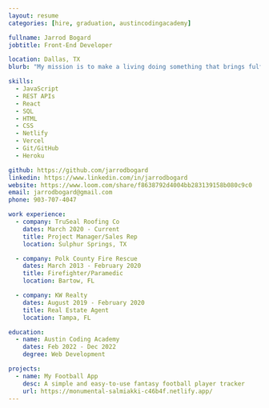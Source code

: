 ```yaml
---
layout: resume
categories: [hire, graduation, austincodingacademy]

fullname: Jarrod Bogard
jobtitle: Front-End Developer

location: Dallas, TX
blurb: "My mission is to make a living doing something that brings fulfillment into my life while providing meaningful and useful solutions to everyday problems. I chose web development because I have a huge interest in technology and its versatility in problem solving and making the world a better place. I truly enjoy learning every day and pushing my self to improve and become better at what I do."

skills:
  - JavaScript
  - REST APIs
  - React
  - SQL
  - HTML
  - CSS
  - Netlify
  - Vercel
  - Git/GitHub
  - Heroku

github: https://github.com/jarrodbogard
linkedin: https://www.linkedin.com/in/jarrodbogard
website: https://www.loom.com/share/f8638792d4004bb283139158b080c9c0
email: jarrodbogard@gmail.com
phone: 903-707-4047

work experience:
  - company: TruSeal Roofing Co
    dates: March 2020 - Current
    title: Project Manager/Sales Rep
    location: Sulphur Springs, TX

  - company: Polk County Fire Rescue
    dates: March 2013 - February 2020
    title: Firefighter/Paramedic
    location: Bartow, FL

  - company: KW Realty
    dates: August 2019 - February 2020
    title: Real Estate Agent
    location: Tampa, FL

education:
  - name: Austin Coding Academy
    dates: Feb 2022 - Dec 2022
    degree: Web Development

projects:
  - name: My Football App
    desc: A simple and easy-to-use fantasy football player tracker
    url: https://monumental-salmiakki-c46b4f.netlify.app/
---
```

